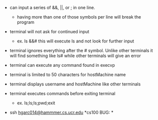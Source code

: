 * can input a series of &&, ||, or ; in one line.
  * having more than one of those symbols per line will break the program
* terminal will not ask for continued input
  * ex. ls &&# this will execute ls and not look for further input
* terminal ignores everything after the # symbol. Unlike other terminals it will find something like ls# while other terminals will give an error
* terminal can execute any command found in execvp
* terminal is limited to 50 characters for hostMachine name
* terminal displays username and hostMachine like other terminals
* terminal executes commands before exiting terminal
  * ex. ls;ls;ls;pwd;exit

* ssh hgarc014@hammmer.cs.ucr.edu
  *cs100
BUG:
    *
